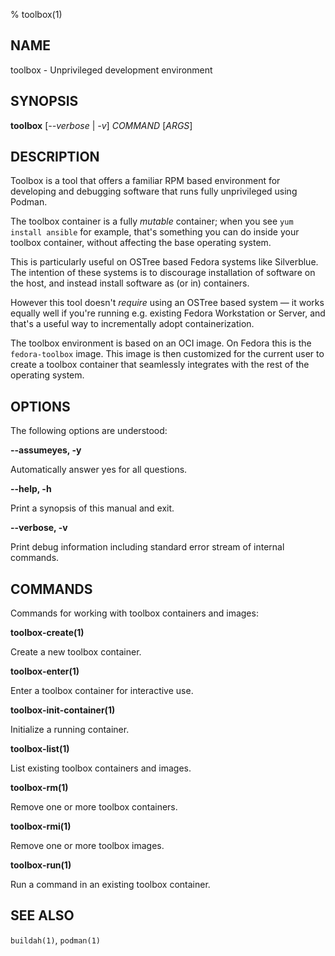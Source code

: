 % toolbox(1)

## NAME
toolbox - Unprivileged development environment

## SYNOPSIS
**toolbox** [*--verbose* | *-v*] *COMMAND* [*ARGS*]

## DESCRIPTION

Toolbox is a tool that offers a familiar RPM based environment for developing
and debugging software that runs fully unprivileged using Podman.

The toolbox container is a fully *mutable* container; when you see
`yum install ansible` for example, that's something you can do inside your
toolbox container, without affecting the base operating system.

This is particularly useful on OSTree based Fedora systems like Silverblue.
The intention of these systems is to discourage installation of software on
the host, and instead install software as (or in) containers.

However this tool doesn't *require* using an OSTree based system — it works
equally well if you're running e.g. existing Fedora Workstation or Server, and
that's a useful way to incrementally adopt containerization.

The toolbox environment is based on an OCI image. On Fedora this is the
`fedora-toolbox` image. This image is then customized for the current user to
create a toolbox container that seamlessly integrates with the rest of the
operating system.

## OPTIONS ##

The following options are understood:

**--assumeyes, -y**

Automatically answer yes for all questions.

**--help, -h**

Print a synopsis of this manual and exit.

**--verbose, -v**

Print debug information including standard error stream of internal commands.

## COMMANDS

Commands for working with toolbox containers and images:

**toolbox-create(1)**

Create a new toolbox container.

**toolbox-enter(1)**

Enter a toolbox container for interactive use.

**toolbox-init-container(1)**

Initialize a running container.

**toolbox-list(1)**

List existing toolbox containers and images.

**toolbox-rm(1)**

Remove one or more toolbox containers.

**toolbox-rmi(1)**

Remove one or more toolbox images.

**toolbox-run(1)**

Run a command in an existing toolbox container.

## SEE ALSO

`buildah(1)`, `podman(1)`
